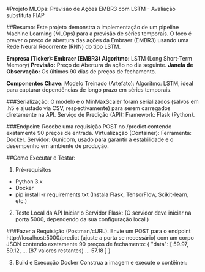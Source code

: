 #Projeto MLOps: Previsão de Ações EMBR3 com LSTM - Avaliação substituta FIAP

##Resumo: Este projeto demonstra a implementação de um pipeline Machine Learning (MLOps) para a previsão de séries temporais. O foco é prever o preço de abertura das ações da Embraer (EMBR3) usando uma Rede Neural Recorrente (RNN) do tipo LSTM.


**Empresa (Ticker):	Embraer (EMBR3)**
**Algoritmo:**	LSTM (Long Short-Term Memory)
**Previsão:**	Preço de Abertura da ação no dia seguinte.
**Janela de Observação:**	Os últimos 90 dias de preços de fechamento.

**Componentes Chave:**
 Modelo Treinado (Artefato):
 Algoritmo: LSTM, ideal para capturar dependências de longo prazo em séries temporais.

###Serialização: O modelo e o MinMaxScaler foram serializados (salvos em .h5 e ajustado via CSV, respectivamente) para serem carregados diretamente na API.
Serviço de Predição (API):
Framework: Flask (Python).

###Endpoint: Recebe uma requisição POST no /predict contendo exatamente 90 preços de entrada.
 Virtualização (Container):
 Ferramenta: Docker.
 Servidor: Gunicorn, usado para garantir a estabilidade e o desempenho em ambiente de produção.

##Como Executar e Testar:
1. Pré-requisitos
- Python 3.x
- Docker
- pip install -r requirements.txt (Instala Flask, TensorFlow, Scikit-learn, etc.)

2. Teste Local da API
Iniciar o Servidor Flask: (O servidor deve iniciar na porta 5000, dependendo da sua configuração local.)

###Fazer a Requisição (Postman/cURL):
Envie um POST para o endpoint http://localhost:5000/predict (ajuste a porta se necessário) com um corpo JSON contendo exatamente 90 preços de fechamento:
{
    "data": [
        59.97,
        59.12,
        ... (87 valores restantes) ...
        57.18 
    ]
}

3. Build e Execução Docker
Construa a imagem e execute o contêiner:
